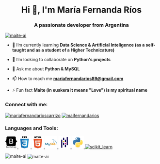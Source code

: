 <h1 align="center">Hi 👋, I'm María Fernanda Ríos</h1>
<h3 align="center">A passionate developer from Argentina</h3>

<p align="left"> <a href="https://github.com/ryo-ma/github-profile-trophy"><img src="https://github-profile-trophy.vercel.app/?username=maite-ai" alt="maite-ai" /></a> </p>

- 🌱 I’m currently learning **Data Science & Artificial Inteligence (as a self-taught and as a student of a Higher Technicature)**

- 👯 I’m looking to collaborate on **Python's projects**

- 💬 Ask me about **Python & MySQL**

- 📫 How to reach me **mariafernandarios89@gmail.com**

- ⚡ Fun fact **Maite (in euskera it means "Love") is my spiritual name**

<h3 align="left">Connect with me:</h3>
<p align="left">
<a href="https://linkedin.com/in/mariafernandarioscarrizo" target="blank"><img align="center" src="https://raw.githubusercontent.com/rahuldkjain/github-profile-readme-generator/master/src/images/icons/Social/linked-in-alt.svg" alt="mariafernandarioscarrizo" height="30" width="40" /></a>
<a href="https://kaggle.com/maifernandarios" target="blank"><img align="center" src="https://raw.githubusercontent.com/rahuldkjain/github-profile-readme-generator/master/src/images/icons/Social/kaggle.svg" alt="maifernandarios" height="30" width="40" /></a>
</p>

<h3 align="left">Languages and Tools:</h3>
<p align="left"> <a href="https://getbootstrap.com" target="_blank" rel="noreferrer"> <img src="https://raw.githubusercontent.com/devicons/devicon/master/icons/bootstrap/bootstrap-plain-wordmark.svg" alt="bootstrap" width="40" height="40"/> </a> <a href="https://www.w3schools.com/css/" target="_blank" rel="noreferrer"> <img src="https://raw.githubusercontent.com/devicons/devicon/master/icons/css3/css3-original-wordmark.svg" alt="css3" width="40" height="40"/> </a> <a href="https://www.w3.org/html/" target="_blank" rel="noreferrer"> <img src="https://raw.githubusercontent.com/devicons/devicon/master/icons/html5/html5-original-wordmark.svg" alt="html5" width="40" height="40"/> </a> <a href="https://www.mysql.com/" target="_blank" rel="noreferrer"> <img src="https://raw.githubusercontent.com/devicons/devicon/master/icons/mysql/mysql-original-wordmark.svg" alt="mysql" width="40" height="40"/> </a> <a href="https://pandas.pydata.org/" target="_blank" rel="noreferrer"> <img src="https://raw.githubusercontent.com/devicons/devicon/2ae2a900d2f041da66e950e4d48052658d850630/icons/pandas/pandas-original.svg" alt="pandas" width="40" height="40"/> </a> <a href="https://www.python.org" target="_blank" rel="noreferrer"> <img src="https://raw.githubusercontent.com/devicons/devicon/master/icons/python/python-original.svg" alt="python" width="40" height="40"/> </a> <a href="https://scikit-learn.org/" target="_blank" rel="noreferrer"> <img src="https://upload.wikimedia.org/wikipedia/commons/0/05/Scikit_learn_logo_small.svg" alt="scikit_learn" width="40" height="40"/> </a> </p>

<p><img align="left" src="https://github-readme-stats.vercel.app/api/top-langs?username=maite-ai&show_icons=true&locale=en&layout=compact" alt="maite-ai" /></p>

<p>&nbsp;<img align="center" src="https://github-readme-stats.vercel.app/api?username=maite-ai&show_icons=true&locale=en" alt="maite-ai" /></p>
